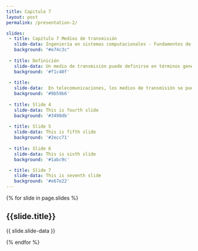 ```yaml
---
title: Capitulo 7
layout: post
permalink: /presentation-2/

slides:
 - title: Capítulo 7 Medios de transmisión
   slide-data: Ingeniería en sistemas computacionales - Fundamentos de telecomunicaciones - Alumna Texna Reyes Ivania Gpe.
   background: "#e74c3c"
     
 - title: Definición
   slide-data: Un medio de transmisión puede definirse en términos generales como cualquier cosa que pueda llevar información desde una fuente a un destino. El medio de transmisión suele ser el espacio libre, un cable metálico o un cable de fibra óptica. La información suele ser una señal que es el resultado de la conversión de datos de otro formato.
   background: '#f1c40f'
   
 - title: 
   slide-data:  En telecomunicaciones, los medios de transmisión se pueden dividir en dos grandes categorías: guiados y no guiados. A continuacion se explicara mas acerca de cada categoría
   background: '#9b59b6'
   
 - title: Slide 4
   slide-data: This is fourth slide
   background: '#3498db'
   
 - title: Slide 5
   slide-data: This is fifth slide
   background: '#2ecc71'
   
 - title: Slide 6
   slide-data: This is sixth slide
   background: '#1abc9c'

 - title: Slide 7
   slide-data: This is seventh slide
   background: '#e67e22'
---
```


{% for slide in page.slides %}

<section data-background="{% if slide.background %}{{slide.background}}{% else %}{{page.background}}{% endif %}"><h1>{{slide.title}}</h1>{{ slide.slide-data }}</section>

{% endfor %}

